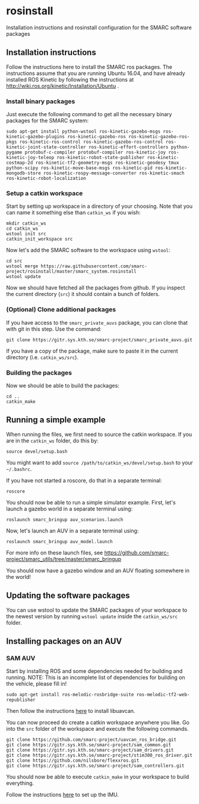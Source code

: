 # rosinstall
Installation instructions and rosinstall configuration for the SMARC software packages

## Installation instructions

Follow the instructions here to install the SMARC ros packages.
The instructions assume that you are running Ubuntu 16.04, and have already
installed ROS Kinetic by following the instructions at http://wiki.ros.org/kinetic/Installation/Ubuntu .

### Install binary packages

Just execute the following command to get all the necessary binary packages for the SMARC system:
```
sudo apt-get install python-wstool ros-kinetic-gazebo-msgs ros-kinetic-gazebo-plugins ros-kinetic-gazebo-ros ros-kinetic-gazebo-ros-pkgs ros-kinetic-ros-control ros-kinetic-gazebo-ros-control ros-kinetic-joint-state-controller ros-kinetic-effort-controllers python-pygame protobuf-c-compiler protobuf-compiler ros-kinetic-joy ros-kinetic-joy-teleop ros-kinetic-robot-state-publisher ros-kinetic-costmap-2d ros-kinetic-tf2-geometry-msgs ros-kinetic-geodesy tmux python-scipy ros-kinetic-move-base-msgs ros-kinetic-pid ros-kinetic-mongodb-store ros-kinetic-rospy-message-converter ros-kinetic-smach ros-kinetic-robot-localization
```

### Setup a catkin workspace

Start by setting up workspace in a directory of your choosing.
Note that you can name it something else than `catkin_ws` if you wish:
```
mkdir catkin_ws
cd catkin_ws
wstool init src
catkin_init_workspace src
```

Now let's add the SMARC software to the workspace using `wstool`:
```
cd src
wstool merge https://raw.githubusercontent.com/smarc-project/rosinstall/master/smarc_system.rosinstall
wstool update
```

Now we should have fetched all the packages from github. If you inspect
the current directory (`src`) it should contain a bunch of folders.

### (Optional) Clone additional packages

If you have access to the `smarc_private_auvs` package, you can clone
that with git in this step. Use the command:
```
git clone https://gitr.sys.kth.se/smarc-project/smarc_private_auvs.git
```
If you have a copy of the package, make
sure to paste it in the current directory (i.e. `catkin_ws/src`).

### Building the packages

Now we should be able to build the packages:
```
cd ..
catkin_make
```
## Running a simple example

When running the files, we first need to source the catkin workspace.
If you are in the `catkin_ws` folder, do this by:
```
source devel/setup.bash
```
You might want to add `source /path/to/catkin_ws/devel/setup.bash` to your `~/.bashrc`.

If you have not started a roscore, do that in a separate terminal:
```
roscore
```

You should now be able to run a simple simulator example.
First, let's launch a gazebo world in a separate terminal using:
```
roslaunch smarc_bringup auv_scenarios.launch
```
Now, let's launch an AUV in a separate terminal using:
```
roslaunch smarc_bringup auv_model.launch
```
For more info on these launch files, see https://github.com/smarc-project/smarc_utils/tree/master/smarc_bringup

You should now have a gazebo window and an AUV floating somewhere in the world!

## Updating the software packages

You can use wstool to update the SMARC packages of your workspace
to the newest version by running `wstool update` inside the `catkin_ws/src` folder.

## Installing packages on an AUV

### SAM AUV

Start by installing ROS and some dependencies needed for building and running.
NOTE: This is an incomplete list of dependencies for building on the vehicle, please fill in!
```
sudo apt-get install ros-melodic-rosbridge-suite ros-melodic-tf2-web-republisher
```

Then follow the instructions [here](https://github.com/smarc-project/uavcan_ros_bridge#dependencies--building)
to install libuavcan.

You can now proceed do create a catkin workspace anywhere you like.
Go into the `src` folder of the workspace and execute the following commands.

```
git clone https://github.com/smarc-project/uavcan_ros_bridge.git
git clone https://gitr.sys.kth.se/smarc-project/sam_common.git
git clone https://gitr.sys.kth.se/smarc-project/sam_drivers.git
git clone https://gitr.sys.kth.se/smarc-project/stim300_ros_driver.git
git clone https://github.com/nilsbore/flexxros.git
git clone https://gitr.sys.kth.se/smarc-project/sam_controllers.git
```

You should now be able to execute `catkin_make` in your workspace to build everything.

Follow the instructions [here](https://gitr.sys.kth.se/smarc-project/stim300_ros_driver#setup) to set up the IMU.

